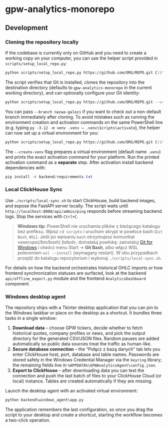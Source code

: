 # gpw-analytics-monorepo

## Development

### Cloning the repository locally

If the codebase is currently only on GitHub and you need to create a working copy on your computer, you can use the helper script provided in `scripts/setup_local_repo.py`:

```bash
python scripts/setup_local_repo.py https://github.com/ORG/REPO.git C:\\sciezka\\do\\folderu
```

The script verifies that Git is installed, clones the repository into the destination directory (defaults to `gpw-analytics-monorepo` in the current working directory), and can optionally configure your Git identity:

```bash
python scripts/setup_local_repo.py https://github.com/ORG/REPO.git --user-name "Twoje Imię" --user-email "twoj.email@example.com"
```

You can pass `--branch nazwa-galezi` if you want to check out a non-default branch immediately after cloning.  To avoid mistakes such as running the environment creation and activation commands on the same PowerShell line (e.g. typing `py -3.12 -m venv .venv → .venv\Scripts\activate`), the helper can now set up a virtual environment for you:

```bash
python scripts/setup_local_repo.py https://github.com/ORG/REPO.git C:\\sciezka\\do\\folderu --create-venv --python "C:\\Users\\tomas\\AppData\\Local\\Programs\\Python\\Python312\\python.exe"
```

The `--create-venv` flag prepares a virtual environment (default name `.venv`) and prints the exact activation command for your platform.  Run the printed activation command as a **separate** step.  After activation install backend dependencies with:

```powershell
pip install -r backend/requirements.txt
```

### Local ClickHouse Sync

Use `./scripts/local-sync.sh` to start ClickHouse, build backend images, and expose the FastAPI server locally. The script waits until `http://localhost:8000/api/admin/ping` responds before streaming backend logs. Stop the services with `Ctrl+C`.

> **Windows tip:** PowerShell nie uruchamia plików z bieżącego katalogu bez prefiksu.
> Wpisz `cd scripts` i uruchom skrypt w powłoce bash (`Git Bash`, `WSL`).
> Jeśli po wpisaniu `bash` otrzymujesz komunikat *«execvpe(/bin/bash) failed»*,
> doinstaluj powłokę: zainstaluj [Git for Windows](https://gitforwindows.org/) i otwórz
> menu Start → **Git Bash**, albo włącz WSL poleceniem `wsl --install` (wymagany restart).
> W obu przypadkach przejdź do katalogu repozytorium i wykonaj `./scripts/local-sync.sh`.

For details on how the backend orchestrates historical OHLC imports or how frontend synchronization statuses are surfaced, look at the backend `api/offline_export.py` module and the frontend `AnalyticsDashboard` component.

### Windows desktop agent

The repository ships with a Tkinter desktop application that you can pin to the Windows taskbar or place on the desktop as a shortcut. It bundles three tasks in a single window:

1. **Download data** – choose GPW tickers, decide whether to fetch historical quotes, company profiles or news, and pick the output directory for the generated CSV/JSON files. Random pauses are added automatically so public data sources treat the traffic as human-like.
2. **Secure database connection** – the “Połącz z bazą danych” tab lets you enter ClickHouse host, port, database and table names. Passwords are stored safely in the Windows Credential Manager via the `keyring` library; the remaining fields live in `%APPDATA%\GPWAnalyticsAgent\config.json`.
3. **Export to ClickHouse** – after downloading data you can test the connection and push the last batch of files to your ClickHouse Cloud (or local) instance. Tables are created automatically if they are missing.

Launch the desktop agent with an activated virtual environment:

```powershell
python backend\windows_agent\app.py
```

The application remembers the last configuration, so once you drag the script to your desktop and create a shortcut, starting the workflow becomes a two-click operation.
